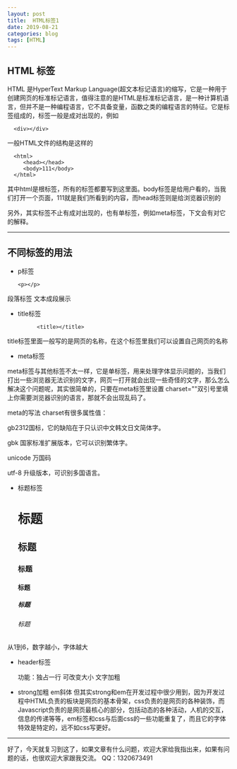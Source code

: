 ```yaml
---
layout: post
title:  HTML标签1
date: 2019-08-21
categories: blog
tags: [HTML]
---
```


## HTML 标签

HTML 是HyperText Markup Language(超文本标记语言)的缩写，它是一种用于创建网页的标准标记语言，值得注意的是HTML是标准标记语言，是一种计算机语言，但并不是一种编程语言，它不具备变量，函数之类的编程语言的特征。它是标签组成的，标签一般是成对出现的，例如
      
      <div></div>

一般HTML文件的结构是这样的

      <html>
         <head></head>
         <body>111</body>
      </html>

其中html是根标签，所有的标签都要写到这里面。body标签是给用户看的，当我们打开一个页面，111就是我们所看到的内容，而head标签则是给浏览器识别的

另外，其实标签不止有成对出现的，也有单标签，例如meta标签，下文会有对它的解释。

-----------------------------------
## 不同标签的用法

- p标签 

      <p></p>

段落标签 文本成段展示

- title标签

            <title></title>
title标签里面一般写的是网页的名称，在这个标签里我们可以设置自己网页的名称

- meta标签

meta标签与其他标签不太一样，它是单标签，用来处理字体显示问题的，当我们打出一些浏览器无法识别的文字，网页一打开就会出现一些奇怪的文字，那么怎么解决这个问题呢，其实很简单的，只要在meta标签里设置 charset=""双引号里填上你需要浏览器识别的语言，那就不会出现乱码了。

meta的写法
<meta charset='utf-8'>
charset有很多属性值：

gb2312国标，它的缺陷在于只认识中文韩文日文简体字。

gbk 国家标准扩展版本，它可以识别繁体字。

unicode 万国码

utf-8 升级版本，可识别多国语言。


- 标题标签 

  <h1>标题</h1> 
  <h2>标题</h2>
  <h3>标题</h3>
  <h4>标题</h4>
  <h5>标题</h5>
  <h6>标题</h6>
从1到6，数字越小，字体越大 

- header标签

  功能：独占一行 可改变大小 文字加粗
- strong加粗  em斜体
但其实strong和em在开发过程中很少用到，因为开发过程中HTML负责的板块是网页的基本骨架，css负责的是网页的各种装饰，而Javascript负责的是网页最核心的部分，包括动态的各种活动，人机的交互，信息的传递等等，em标签和css与后面css的一些功能重复了，而且它的字体特效是特定的，远不如css写更好。

 ------------------------------
 好了，今天就复习到这了，如果文章有什么问题，欢迎大家给我指出来，如果有问题的话，也很欢迎大家跟我交流。
 QQ：1320673491
